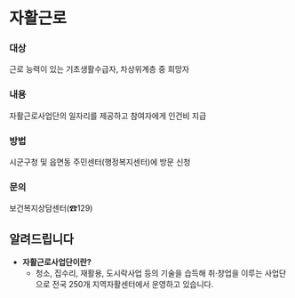 # 자활근로

### 대상

근로 능력이 있는 기초생활수급자, 차상위계층 중 희망자 

### 내용

자활근로사업단의 일자리를 제공하고 참여자에게 인건비 지급

### 방법

시군구청 및 읍면동 주민센터(행정복지센터)에 방문 신청

### 문의

보건복지상담센터(☎129)

## 알려드립니다

* **자활근로사업단이란?**
  - 청소, 집수리, 재활용, 도시락사업 등의 기술을 습득해 취·창업을 이루는 사업단으로 전국 250개 지역자활센터에서 운영하고 있습니다.
